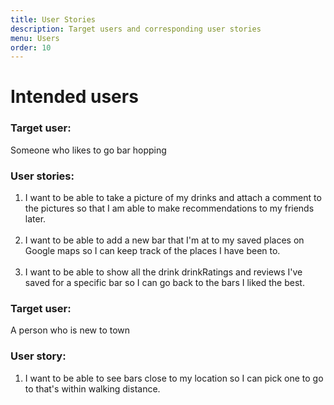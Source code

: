 ```yaml
---
title: User Stories 
description: Target users and corresponding user stories 
menu: Users 
order: 10
---
```


# Intended users

### Target user:

Someone who likes to go bar hopping

### User stories:

<ol>

  <li>I want to be able to take a picture of my drinks and attach a comment to the pictures
so that I am able to make recommendations to my friends later.</li><br>
  <li>I want to be able to add a new bar that I'm at to my saved places on Google maps
so I can keep track of the places I have been to.</li><br>
  <li>I want to be able to show all the drink drinkRatings and reviews I've saved for a specific bar
so I can go back to the bars I liked the best.</li>

</ol>

### Target user:

A person who is new to town

### User story:

<ol>

  <li>I want to be able to see bars close to my location
so I can pick one to go to that's within walking distance.</li>

</ol>

